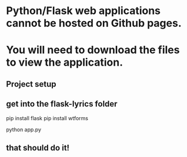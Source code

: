 # Python/Flask web applications cannot be hosted on Github pages.
# You will need to download the files to view the application.

## Project setup
## get into the flask-lyrics folder
pip install flask
pip install wtforms

python app.py

## that should do it!

